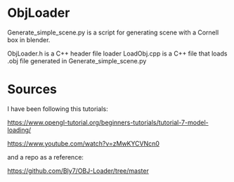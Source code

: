 # ObjLoader
Generate_simple_scene.py is a script for generating scene with a Cornell box in blender.

ObjLoader.h is a C++ header file loader
LoadObj.cpp is a C++ file that loads .obj file generated in Generate_simple_scene.py

# Sources
I have been following this tutorials:

https://www.opengl-tutorial.org/beginners-tutorials/tutorial-7-model-loading/

https://www.youtube.com/watch?v=zMwKYCVNcn0

and a repo as a reference:

https://github.com/Bly7/OBJ-Loader/tree/master
